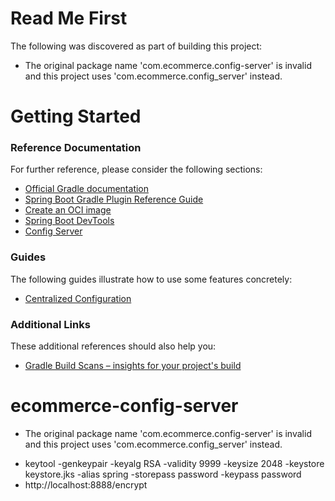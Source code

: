# Read Me First
The following was discovered as part of building this project:

* The original package name 'com.ecommerce.config-server' is invalid and this project uses 'com.ecommerce.config_server' instead.

# Getting Started

### Reference Documentation
For further reference, please consider the following sections:

* [Official Gradle documentation](https://docs.gradle.org)
* [Spring Boot Gradle Plugin Reference Guide](https://docs.spring.io/spring-boot/3.4.1/gradle-plugin)
* [Create an OCI image](https://docs.spring.io/spring-boot/3.4.1/gradle-plugin/packaging-oci-image.html)
* [Spring Boot DevTools](https://docs.spring.io/spring-boot/3.4.1/reference/using/devtools.html)
* [Config Server](https://docs.spring.io/spring-cloud-config/reference/server.html)

### Guides
The following guides illustrate how to use some features concretely:

* [Centralized Configuration](https://spring.io/guides/gs/centralized-configuration/)

### Additional Links
These additional references should also help you:

* [Gradle Build Scans – insights for your project's build](https://scans.gradle.com#gradle)

# ecommerce-config-server
* The original package name 'com.ecommerce.config-server' is invalid and this project uses 'com.ecommerce.config_server' instead.

- keytool -genkeypair -keyalg RSA -validity 9999  -keysize 2048 -keystore keystore.jks -alias spring -storepass password -keypass password
- http://localhost:8888/encrypt